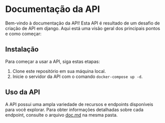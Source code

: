 # Documentação da API

Bem-vindo à documentação da API! Esta API é resultado de um desafio de criação de API em django. Aqui está uma visão geral dos principais pontos e como começar:

## Instalação

Para começar a usar a API, siga estas etapas:

1. Clone este repositório em sua máquina local.
2. Inicie o servidor da API com o comando `docker-compose up -d`.

## Uso da API

A API possui uma ampla variedade de recursos e endpoints disponíveis para você explorar. Para obter informações detalhadas sobre cada endpoint, consulte o arquivo [doc.md](./doc.md) na mesma pasta.


